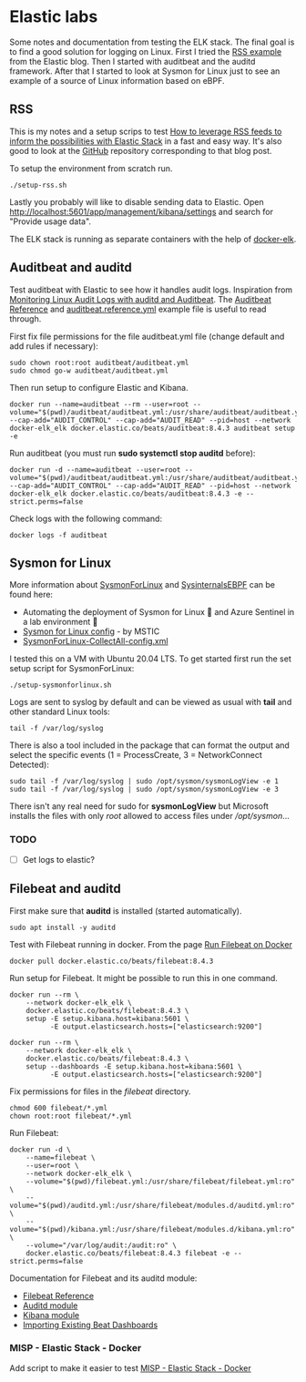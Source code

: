# Elastic labs

Some notes and documentation from testing the ELK stack. The final goal is to find a good solution for logging on Linux. First I tried the [RSS example][lrf] from the Elastic blog. Then I started with auditbeat and the auditd framework. After that I started to look at Sysmon for Linux just to see an example of a source of Linux information based on eBPF.

## RSS

This is my notes and a setup scrips to test [How to leverage RSS feeds to inform the possibilities with Elastic Stack][lrf] in a fast and easy way. It's also good to look at the [GitHub][git] repository corresponding to that blog post.

To setup the environment from scratch run.

    ./setup-rss.sh

Lastly you probably will like to disable sending data to Elastic. Open [http://localhost:5601/app/management/kibana/settings](http://localhost:5601/app/management/kibana/settings) and search for "Provide usage data".

The ELK stack is running as separate containers with the help of [docker-elk][del].


## Auditbeat and auditd

Test auditbeat with Elastic to see how it handles audit logs. Inspiration from [Monitoring Linux Audit Logs with auditd and Auditbeat][mla]. The [Auditbeat Reference][are] and [auditbeat.reference.yml][ary] example file is useful to read through.

First fix file permissions for the file auditbeat.yml file (change default and add rules if necessary):

    sudo chown root:root auditbeat/auditbeat.yml
    sudo chmod go-w auditbeat/auditbeat.yml

Then run setup to configure Elastic and Kibana.

    docker run --name=auditbeat --rm --user=root --volume="$(pwd)/auditbeat/auditbeat.yml:/usr/share/auditbeat/auditbeat.yml:ro" --cap-add="AUDIT_CONTROL" --cap-add="AUDIT_READ" --pid=host --network docker-elk_elk docker.elastic.co/beats/auditbeat:8.4.3 auditbeat setup -e

Run auditbeat (you must run **sudo systemctl stop auditd** before):

    docker run -d --name=auditbeat --user=root --volume="$(pwd)/auditbeat/auditbeat.yml:/usr/share/auditbeat/auditbeat.yml:ro" --cap-add="AUDIT_CONTROL" --cap-add="AUDIT_READ" --pid=host --network docker-elk_elk docker.elastic.co/beats/auditbeat:8.4.3 -e --strict.perms=false

Check logs with the following command:

    docker logs -f auditbeat


## Sysmon for Linux

More information about [SysmonForLinux][sfl] and [SysinternalsEBPF][seb] can be found here:

- Automating the deployment of Sysmon for Linux 🐧 and Azure Sentinel in a lab environment 🧪
- [Sysmon for Linux config][slc] - by MSTIC
- [SysmonForLinux-CollectAll-config.xml][scc]

I tested this on a VM with Ubuntu 20.04 LTS. To get started first run the set setup script for SysmonForLinux:

    ./setup-sysmonforlinux.sh

Logs are sent to syslog by default and can be viewed as usual with **tail** and other standard Linux tools:

    tail -f /var/log/syslog 

There is also a tool included in the package that can format the output and select the specific events (1 = ProcessCreate, 3 = NetworkConnect Detected):

    sudo tail -f /var/log/syslog | sudo /opt/sysmon/sysmonLogView -e 1
    sudo tail -f /var/log/syslog | sudo /opt/sysmon/sysmonLogView -e 3

There isn't any real need for sudo for **sysmonLogView** but Microsoft installs the files with only *root* allowed to access files under */opt/sysmon*...

### TODO

- [ ] Get logs to elastic?

## Filebeat and auditd

First make sure that **auditd** is installed (started automatically).

    sudo apt install -y auditd

Test with Filebeat running in docker. From the page [Run Filebeat on Docker][rfd]

    docker pull docker.elastic.co/beats/filebeat:8.4.3

Run setup for Filebeat. It might be possible to run this in one command.

    docker run --rm \
        --network docker-elk_elk \
        docker.elastic.co/beats/filebeat:8.4.3 \
        setup -E setup.kibana.host=kibana:5601 \
              -E output.elasticsearch.hosts=["elasticsearch:9200"]

    docker run --rm \
        --network docker-elk_elk \
        docker.elastic.co/beats/filebeat:8.4.3 \
        setup --dashboards -E setup.kibana.host=kibana:5601 \
              -E output.elasticsearch.hosts=["elasticsearch:9200"]

Fix permissions for files in the *filebeat* directory.

    chmod 600 filebeat/*.yml
    chown root:root filebeat/*.yml

Run Filebeat:

    docker run -d \
        --name=filebeat \
        --user=root \
        --network docker-elk_elk \
        --volume="$(pwd)/filebeat.yml:/usr/share/filebeat/filebeat.yml:ro" \
        --volume="$(pwd)/auditd.yml:/usr/share/filebeat/modules.d/auditd.yml:ro" \
        --volume="$(pwd)/kibana.yml:/usr/share/filebeat/modules.d/kibana.yml:ro" \
        --volume="/var/log/audit:/audit:ro" \
        docker.elastic.co/beats/filebeat:8.4.3 filebeat -e --strict.perms=false

Documentation for Filebeat and its auditd module:

- [Filebeat Reference][fir]
- [Auditd module][aum]
- [Kibana module][kim]
- [Importing Existing Beat Dashboards][ieb]

### MISP - Elastic Stack - Docker

Add script to make it easier to test [MISP - Elastic Stack - Docker][med]



  [are]: https://www.elastic.co/guide/en/beats/auditbeat/current/index.html
  [ary]: https://www.elastic.co/guide/en/beats/auditbeat/current/auditbeat-reference-yml.html
  [aum]: https://www.elastic.co/guide/en/beats/filebeat/current/filebeat-module-auditd.html
  [del]: https://github.com/deviantony/docker-elk
  [fir]: https://www.elastic.co/guide/en/beats/filebeat/current/index.html
  [git]: https://github.com/cyberimposters/rss-security
  [ieb]: https://www.elastic.co/guide/en/beats/devguide/8.4/import-dashboards.html
  [kim]: https://www.elastic.co/guide/en/beats/filebeat/current/filebeat-module-kibana.html
  [med]: https://www.misp-project.org/2024/04/05/elastic-misp-docker.html/
  [mla]: https://sematext.com/blog/auditd-logs-auditbeat-elasticsearch-logsene/
  [lrf]: https://www.elastic.co/blog/how-to-leverage-rss-feeds-to-inform-the-possibilities-with-elastic-stack
  [rfd]: https://www.elastic.co/guide/en/beats/filebeat/current/running-on-docker.html
  [scc]: https://gist.github.com/Cyb3rWard0g/bcf1514cc340197f0076bf1da8954077
  [seb]: https://github.com/Sysinternals/SysinternalsEBPF
  [sfl]: https://github.com/Sysinternals/SysmonForLinux
  [slc]: https://github.com/microsoft/MSTIC-Sysmon/tree/main/linux/configs

